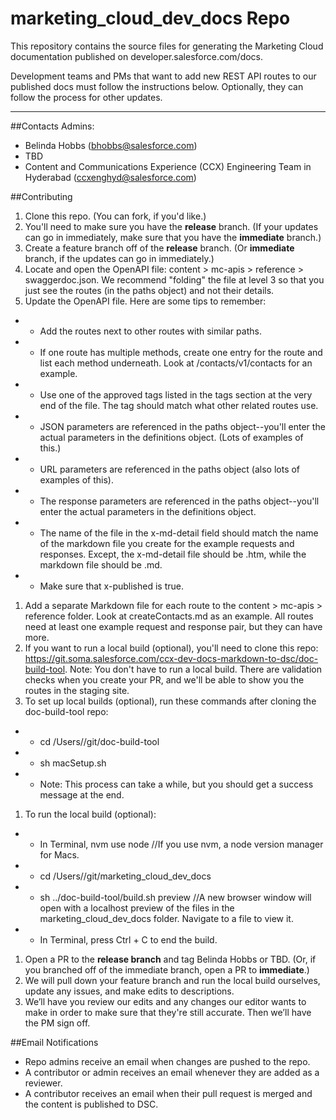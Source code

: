 marketing_cloud_dev_docs Repo
================

This repository contains the source files for generating the Marketing Cloud documentation published on developer.salesforce.com/docs.

Development teams and PMs that want to add new REST API routes to our published docs must follow the instructions below. Optionally, they can follow the process for other updates.

---

##Contacts
Admins:
* Belinda Hobbs (bhobbs@salesforce.com)
* TBD
* Content and Communications Experience (CCX) Engineering Team in Hyderabad (ccxenghyd@salesforce.com)

##Contributing
1. Clone this repo. (You can fork, if you'd like.)
1. You'll need to make sure you have the **release** branch. (If your updates can go in immediately, make sure that you have the **immediate** branch.)
1. Create a feature branch off of the **release** branch. (Or **immediate** branch, if the updates can go in immediately.)
1. Locate and open the OpenAPI file: content > mc-apis > reference > swaggerdoc.json. We recommend "folding" the file at level 3 so that you just see the routes (in the paths object) and not their details.
1. Update the OpenAPI file. Here are some tips to remember:
* * Add the routes next to other routes with similar paths.
* * If one route has multiple methods, create one entry for the route and list each method underneath. Look at /contacts/v1/contacts for an example.
* * Use one of the approved tags listed in the tags section at the very end of the file. The tag should match what other related routes use.
* * JSON parameters are referenced in the paths object--you'll enter the actual parameters in the definitions object. (Lots of examples of this.)
* * URL parameters are referenced in the paths object (also lots of examples of this).
* * The response parameters are referenced in the paths object--you'll enter the actual parameters in the definitions object.
* * The name of the file in the x-md-detail field should match the name of the markdown file you create for the example requests and responses. Except, the x-md-detail file should be .htm, while the markdown file should be .md.
* * Make sure that x-published is true.
1. Add a separate Markdown file for each route to the content > mc-apis > reference folder. Look at createContacts.md as an example. All routes need at least one example request and response pair, but they can have more.
1. If you want to run a local build (optional), you'll need to clone this repo: https://git.soma.salesforce.com/ccx-dev-docs-markdown-to-dsc/doc-build-tool. Note: You don't have to run a local build. There are validation checks when you create your PR, and we'll be able to show you the routes in the staging site.
1. To set up local builds (optional), run these commands after cloning the doc-build-tool repo:
* * cd /Users/<username>/git/doc-build-tool
* * sh macSetup.sh
* * Note: This process can take a while, but you should get a success message at the end.
1. To run the local build (optional):
* * In Terminal, nvm use node //If you use nvm, a node version manager for Macs.
* * cd /Users/<username>/git/marketing_cloud_dev_docs
* * sh ../doc-build-tool/build.sh preview //A new browser window will open with a localhost preview of the files in the marketing_cloud_dev_docs folder. Navigate to a file to view it.
* * In Terminal, press Ctrl + C to end the build.
1. Open a PR to the **release branch** and tag Belinda Hobbs or TBD. (Or, if you branched off of the immediate branch, open a PR to **immediate**.)
1. We will pull down your feature branch and run the local build ourselves, update any issues, and make edits to descriptions.
1. We’ll have you review our edits and any changes our editor wants to make in order to make sure that they're still accurate. Then we’ll have the PM sign off.


##Email Notifications
* Repo admins receive an email when changes are pushed to the repo.
* A contributor or admin receives an email whenever they are added as a reviewer.
* A contributor receives an email when their pull request is merged and the content is published to DSC.
